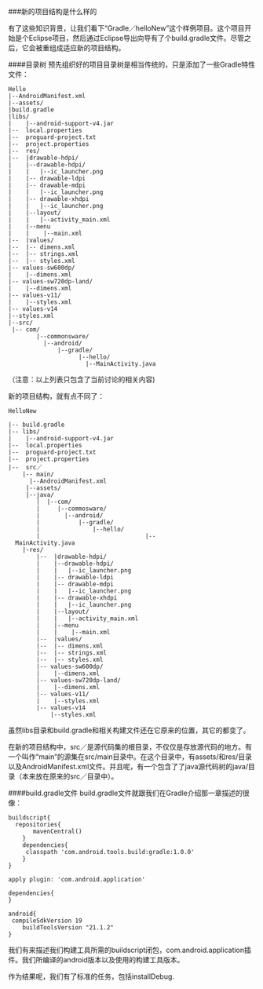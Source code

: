###新的项目结构是什么样的

有了这些知识背景，让我们看下“Gradle／helloNew”这个样例项目。这个项目开始是个Eclipse项目，然后通过Eclipse导出向导有了个build.gradle文件。尽管之后，它会被重组成适应新的项目结构。

####目录树
预先组织好的项目目录树是相当传统的，只是添加了一些Gradle特性文件：

	Hello
	|--AndroidManifest.xml
	|--assets/
	|build.gradle
	|libs/
	|    |--android-support-v4.jar
	|--  local.properties
	|--  proguard-project.txt
	|--  project.properties
	|--  res/
	|--  |drawable-hdpi/
	|    |--drawable-hdpi/
	|    |   |--ic_launcher.png
	|    |-- drawable-ldpi
	|    |-- drawable-mdpi
	|    |   |--ic_launcher.png
	|    |-- drawable-xhdpi
	|    |   |--ic_launcher.png
	|    |--layout/
	|    |   |--activity_main.xml
	|    |--menu
	|    |    |--main.xml
	|--  |values/
	|--  |-- dimens.xml
	|--  |-- strings.xml
	|--  |-- styles.xml
	|-- values-sw600dp/
	|    |--dimens.xml
	|-- values-sw720dp-land/
	|    |--dimens.xml
	|-- values-v11/
	|    |--styles.xml
	|-- values-v14
    |--styles.xml
	|--src/
   	 |-- com/
        	|--commonsware/
          	  |--android/
              	  |--gradle/
                    	|--hello/
                      	  |--MainActivity.java


（注意：以上列表只包含了当前讨论的相关内容)

新的项目结构，就有点不同了：


	HelloNew

	|-- build.gradle
	|-- libs/
	|    |--android-support-v4.jar
	|--  local.properties
	|--  proguard-project.txt
	|--  project.properties
	|--  src／
    	|-- main/
      	  |--AndroidManifest.xml
       	 |--assets/
       	 |--java/
        	|  |--com/
        	|     |--commosware/
        	|       |--android/
        	|           |--gradle/
       	    |               |--hello/
         	|                              |--
      MainActivity.java
        |-res/
            |--  |drawable-hdpi/
            |    |--drawable-hdpi/
            |    |   |--ic_launcher.png
            |    |-- drawable-ldpi
            |    |-- drawable-mdpi
            |    |   |--ic_launcher.png
            |    |-- drawable-xhdpi
            |    |   |--ic_launcher.png
            |    |--layout/
            |    |   |--activity_main.xml
            |    |--menu
            |    |    |--main.xml
            |--  |values/
            |--  |-- dimens.xml
            |--  |-- strings.xml
            |--  |-- styles.xml
            |-- values-sw600dp/
            |    |--dimens.xml
            |-- values-sw720dp-land/
            |    |--dimens.xml
            |-- values-v11/
            |    |--styles.xml
            |-- values-v14
                |--styles.xml
虽然libs目录和build.gradle和相关构建文件还在它原来的位置，其它的都变了。

在新的项目结构中，src／是源代码集的根目录，不仅仅是存放源代码的地方。有一个叫作“main”的源集在src/main目录中。在这个目录中，有assets/和res/目录以及AndroidManifest.xml文件。并且呢，有一个包含了了java源代码树的java/目录（本来放在原来的src／目录中）。

####build.gradle文件
build.gradle文件就跟我们在Gradle介绍那一章描述的很像：

	buildscript{
  	  repositories{
     	   mavenCentral()
    	}
    	dependencies{
       	 classpath 'com.android.tools.build:gradle:1.0.0'
    	}
	}

	apply plugin: 'com.android.application'

	dependencies{
	}

	android{
   	 compileSdkVersion 19
    	buildToolsVersion "21.1.2"
	}    
	
我们有来描述我们构建工具所需的buildscript闭包，com.android.application插件。我们所编译的android版本以及使用的构建工具版本。

作为结果呢，我们有了标准的任务，包括installDebug.

  
                